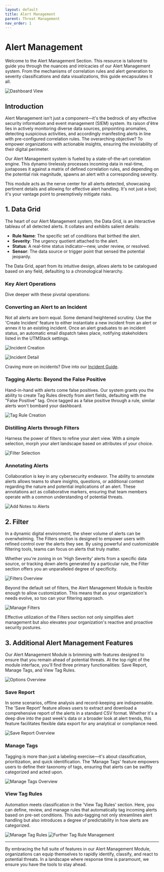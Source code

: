 ```yaml
---
layout: default
title: Alert Management
parent: Threat Management
nav_order: 1
---
```



# Alert Management

Welcome to the Alert Management Section. This resource is tailored to guide you through the nuances and intricacies of our Alert Management system. From the mechanisms of correlation rules and alert generation to severity classifications and data visualizations, this guide encapsulates it all.

![Dashboard View](./../Images/../../Images/Components/ThreatManagment/AlertDashboard.png)

## Introduction

Alert Management isn't just a component—it's the bedrock of any effective security information and event management (SIEM) system. Its raison d'être lies in actively monitoring diverse data sources, pinpointing anomalies, detecting suspicious activities, and accordingly manifesting alerts in line with pre-configured correlation rules. The overarching objective? To empower organizations with actionable insights, ensuring the inviolability of their digital perimeter.

Our Alert Management system is fueled by a state-of-the-art correlation engine. This dynamo tirelessly processes incoming data in real-time, juxtaposes it against a matrix of defined correlation rules, and depending on the potential risk magnitude, spawns an alert with a corresponding severity.

This module acts as the nerve center for all alerts detected, showcasing pertinent details and allowing for effective alert handling. It's not just a tool; it's your vantage point to preemptively mitigate risks.

## 1. Data Grid

The heart of our Alert Management system, the Data Grid, is an interactive tableau of all detected alerts. It collates and exhibits salient details:

- **Rule Name**: The specific set of conditions that birthed the alert.
- **Severity**: The urgency quotient attached to the alert.
- **Status**: A real-time status indicator—new, under review, or resolved.
- **Sensor**: The data source or trigger point that sensed the potential jeopardy.

The Data Grid, apart from its intuitive design, allows alerts to be catalogued based on any field, defaulting to a chronological hierarchy.

### Key Alert Operations

Dive deeper with these pivotal operations:

### Converting an Alert to an Incident

Not all alerts are born equal. Some demand heightened scrutiny. Use the 'Create Incident' feature to either instantiate a new incident from an alert or annex it to an existing incident. Once an alert graduates to an incident status, an automatic email dispatch takes place, notifying stakeholders listed in the UTMStack settings. 

![Incident Creation](./../Images/../../Images/Components/ThreatManagment/incidentmenu.png)

![Incident Detail](./../Images/../../Images/Components/ThreatManagment/createincident.png)

Craving more on incidents? Dive into our [Incident Guide](../Incidents/Incidents.md).

### Tagging Alerts: Beyond the False Positive

Hand-in-hand with alerts come false positives. Our system grants you the ability to create Tag Rules directly from alert fields, defaulting with the "False Positive" tag. Once tagged as a false positive through a rule, similar alerts won't bombard your dashboard.

![Tag Rule Creation](./../Images/../../Images/Components/ThreatManagment/tagrule.png)

### Distilling Alerts through Filters

Harness the power of filters to refine your alert view. With a simple selection, morph your alert landscape based on attributes of your choice.

![Filter Selection](./../Images/../../Images/Components/ThreatManagment/filterbyAlert.png)


### Annotating Alerts

Collaboration is key in any cybersecurity endeavor. The ability to annotate alerts allows teams to share insights, questions, or additional context regarding the nature and potential implications of an alert. These annotations act as collaborative markers, ensuring that team members operate with a common understanding of potential threats.

![Add Notes to Alerts](./../Images/../../Images/Components/ThreatManagment/comment.png)

## 2. Filter

In a dynamic digital environment, the sheer volume of alerts can be overwhelming. The Filters section is designed to empower users with refined control over the alerts they see. By using powerful and customizable filtering tools, teams can focus on alerts that truly matter.

Whether you're zoning in on 'High Severity' alerts from a specific data source, or tracking down alerts generated by a particular rule, the Filter section offers you an unparalleled degree of specificity.

![Filters Overview](./../Images/../../Images/Components/ThreatManagment/filters.png)

Beyond the default set of filters, the Alert Management Module is flexible enough to allow customization. This means that as your organization's needs evolve, so too can your filtering approach.

![Manage Filters](./../Images/../../Images/Components/ThreatManagment/managefilters.png)

Effective utilization of the Filters section not only simplifies alert management but also elevates your organization's reactive and proactive security postures.

## 3. Additional Alert Management Features

Our Alert Management Module is brimming with features designed to ensure that you remain ahead of potential threats. At the top right of the module interface, you'll find three primary functionalities: Save Report, Manage Tags, and View Tag Rules.

![Options Overview](./../Images/../../Images/Components/ThreatManagment/options.png)

### Save Report

In some scenarios, offline analysis and record-keeping are indispensable. The 'Save Report' feature allows users to extract and download a comprehensive report of the alerts in a standard CSV format. Whether it's a deep dive into the past week's data or a broader look at alert trends, this feature facilitates flexible data export for any analytical or compliance need.

![Save Report Overview](./../Images/../../Images/Components/ThreatManagment/savereport.png)

### Manage Tags

Tagging is more than just a labeling exercise—it's about classification, prioritization, and quick identification. The 'Manage Tags' feature empowers users to define their taxonomy of tags, ensuring that alerts can be swiftly categorized and acted upon.

![Manage Tags Overview](./../Images/../../Images/Components/ThreatManagment/managetags.png)

### View Tag Rules

Automation meets classification in the 'View Tag Rules' section. Here, you can define, review, and manage rules that automatically tag incoming alerts based on pre-set conditions. This auto-tagging not only streamlines alert handling but also introduces a degree of predictability in how alerts are categorized.

![Manage Tag Rules](./../Images/../../Images/Components/ThreatManagment/managetagrules.png)
![Further Tag Rule Management](./../Images/../../Images/Components/ThreatManagment/managetagrules2.png)

---

By embracing the full suite of features in our Alert Management Module, organizations can equip themselves to rapidly identify, classify, and react to potential threats. In a landscape where response time is paramount, we ensure you have the tools to stay ahead.
